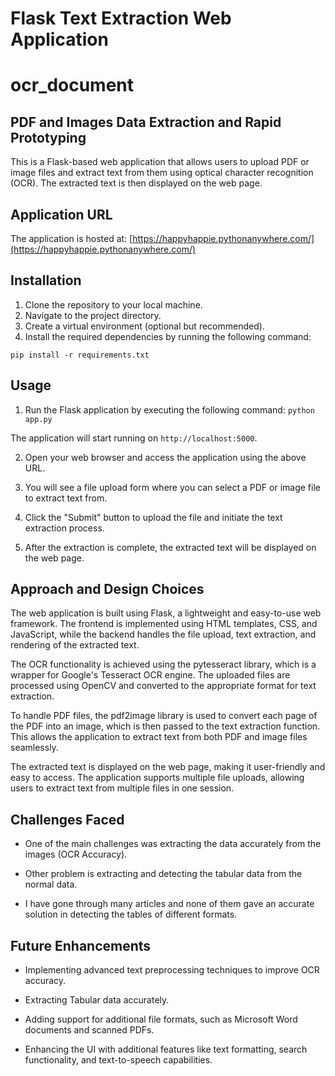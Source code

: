 
# Flask Text Extraction Web Application
# ocr_document
## PDF and Images Data Extraction and Rapid Prototyping

This is a Flask-based web application that allows users to upload PDF or image files and extract text from them using optical character recognition (OCR). The extracted text is then displayed on the web page.

## Application URL

The application is hosted at: [https://happyhappie.pythonanywhere.com/](https://happyhappie.pythonanywhere.com/)

## Installation

1. Clone the repository to your local machine.
2. Navigate to the project directory.
3. Create a virtual environment (optional but recommended).
4. Install the required dependencies by running the following command:

`pip install -r requirements.txt`

## Usage

1. Run the Flask application by executing the following command:
`python app.py`

The application will start running on `http://localhost:5000`.

2. Open your web browser and access the application using the above URL.

3. You will see a file upload form where you can select a PDF or image file to extract text from.

4. Click the "Submit" button to upload the file and initiate the text extraction process.

5. After the extraction is complete, the extracted text will be displayed on the web page.

## Approach and Design Choices

The web application is built using Flask, a lightweight and easy-to-use web framework. The frontend is implemented using HTML templates, CSS, and JavaScript, while the backend handles the file upload, text extraction, and rendering of the extracted text.

The OCR functionality is achieved using the pytesseract library, which is a wrapper for Google's Tesseract OCR engine. The uploaded files are processed using OpenCV and converted to the appropriate format for text extraction.

To handle PDF files, the pdf2image library is used to convert each page of the PDF into an image, which is then passed to the text extraction function. This allows the application to extract text from both PDF and image files seamlessly.

The extracted text is displayed on the web page, making it user-friendly and easy to access. The application supports multiple file uploads, allowing users to extract text from multiple files in one session.

## Challenges Faced

- One of the main challenges was extracting the data accurately from the images (OCR Accuracy).

- Other problem is extracting and detecting the tabular data from the normal data.

- I have gone through many articles and none of them gave an accurate solution in detecting the tables of different formats.

## Future Enhancements

- Implementing advanced text preprocessing techniques to improve OCR accuracy.

- Extracting Tabular data accurately.

- Adding support for additional file formats, such as Microsoft Word documents and scanned PDFs.

- Enhancing the UI with additional features like text formatting, search functionality, and text-to-speech capabilities.
